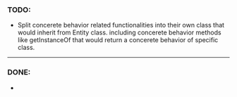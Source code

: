 ### TODO:
- Split concerete behavior related functionalities into their own class that would inherit from Entity class. including concerete behavior methods like getInstanceOf that would return a concerete behavior of specific class.

___
### DONE:
- ~~~~